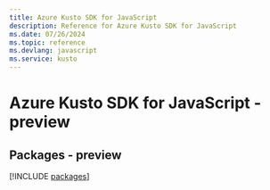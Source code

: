 ```yaml
---
title: Azure Kusto SDK for JavaScript
description: Reference for Azure Kusto SDK for JavaScript
ms.date: 07/26/2024
ms.topic: reference
ms.devlang: javascript
ms.service: kusto
---
```

# Azure Kusto SDK for JavaScript - preview
## Packages - preview
[!INCLUDE [packages](kusto-index.md)]